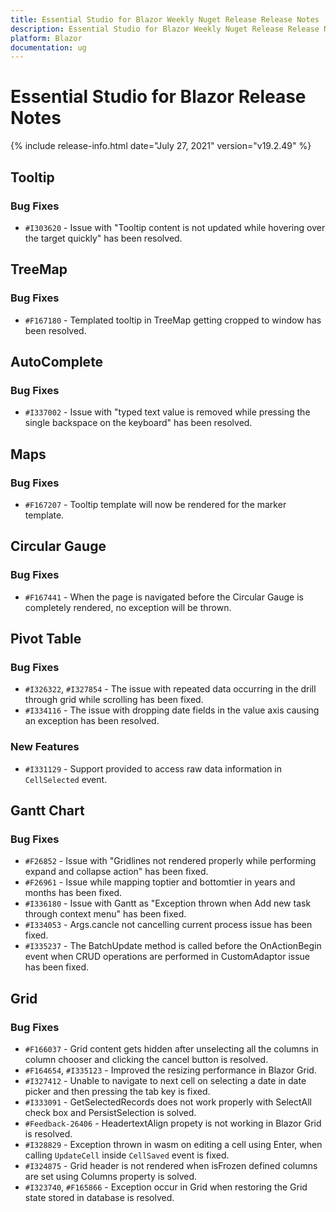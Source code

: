 ```yaml
---
title: Essential Studio for Blazor Weekly Nuget Release Release Notes  
description: Essential Studio for Blazor Weekly Nuget Release Release Notes  
platform: Blazor
documentation: ug
---
```


# Essential Studio for Blazor  Release Notes  

{% include release-info.html date="July 27, 2021"  version="v19.2.49" %} 


## Tooltip

### Bug Fixes

- `#I303620` - Issue with "Tooltip content is not updated while hovering over the target quickly" has been resolved.

## TreeMap

### Bug Fixes

- `#F167180` - Templated tooltip in TreeMap getting cropped to window has been resolved.

## AutoComplete

### Bug Fixes

- `#I337002` -  Issue with "typed text value is removed while pressing the single backspace on the keyboard" has been resolved.

## Maps

### Bug Fixes

- `#F167207` - Tooltip template will now be rendered for the marker template.

## Circular Gauge

### Bug Fixes

- `#F167441` - When the page is navigated before the Circular Gauge is completely rendered, no exception will be thrown.

## Pivot Table 

### Bug Fixes

- `#I326322`, `#I327854` - The issue with repeated data occurring in the drill through grid while scrolling has been fixed.
- `#I334116` - The issue with dropping date fields in the value axis causing an exception has been resolved.

### New Features

- `#I331129` - Support provided to access raw data information in `CellSelected` event.

## Gantt Chart

### Bug Fixes

- `#F26852` - Issue with "Gridlines not rendered properly while performing expand and collapse action" has been fixed.
- `#F26961` - Issue while mapping toptier and bottomtier in years and months has been fixed.
- `#I336180` - Issue with Gantt as "Exception thrown when Add new task through context menu" has been fixed.
- `#I334053` - Args.cancle not cancelling current process issue has been fixed.
- `#I335237` - The BatchUpdate method is called before the OnActionBegin event when CRUD operations are performed in CustomAdaptor issue has been fixed.

## Grid

### Bug Fixes

- `#F166037` - Grid content gets hidden after unselecting all the columns in column chooser and clicking the cancel button is resolved.
- `#F164654`, `#I335123` - Improved the resizing performance in Blazor Grid.
- `#I327412` - Unable to navigate to next cell on selecting a date in date picker and then pressing the tab key is fixed.
- `#I333091` - GetSelectedRecords does not work properly with SelectAll check box and PersistSelection is solved.
- `#Feedback-26406` - HeadertextAlign propety is not working in Blazor Grid is resolved.
- `#I328829` - Exception thrown in wasm on editing a cell using Enter, when calling `UpdateCell` inside `CellSaved` event is fixed.
- `#I324875` - Grid header is not rendered when isFrozen defined columns are set using Columns property is solved.
- `#I323740`, `#F165866` - Exception occur in Grid when restoring the Grid state stored in database is resolved.
